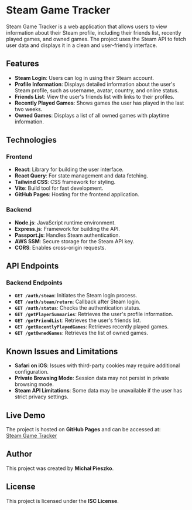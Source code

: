 # Steam Game Tracker

Steam Game Tracker is a web application that allows users to view information about their Steam profile, including their friends list, recently played games, and owned games. The project uses the Steam API to fetch user data and displays it in a clean and user-friendly interface.

## Features

- **Steam Login**: Users can log in using their Steam account.
- **Profile Information**: Displays detailed information about the user's Steam profile, such as username, avatar, country, and online status.
- **Friends List**: View the user's friends list with links to their profiles.
- **Recently Played Games**: Shows games the user has played in the last two weeks.
- **Owned Games**: Displays a list of all owned games with playtime information.

## Technologies

### Frontend

- **React**: Library for building the user interface.
- **React Query**: For state management and data fetching.
- **Tailwind CSS**: CSS framework for styling.
- **Vite**: Build tool for fast development.
- **GitHub Pages**: Hosting for the frontend application.

### Backend

- **Node.js**: JavaScript runtime environment.
- **Express.js**: Framework for building the API.
- **Passport.js**: Handles Steam authentication.
- **AWS SSM**: Secure storage for the Steam API key.
- **CORS**: Enables cross-origin requests.

## API Endpoints

### Backend Endpoints

- **`GET /auth/steam`**: Initiates the Steam login process.
- **`GET /auth/steam/return`**: Callback after Steam login.
- **`GET /auth/status`**: Checks the authentication status.
- **`GET /getPlayerSummaries`**: Retrieves the user's profile information.
- **`GET /getFriendList`**: Retrieves the user's friends list.
- **`GET /getRecentlyPlayedGames`**: Retrieves recently played games.
- **`GET /getOwnedGames`**: Retrieves the list of owned games.

## Known Issues and Limitations

- **Safari on iOS**: Issues with third-party cookies may require additional configuration.
- **Private Browsing Mode**: Session data may not persist in private browsing mode.
- **Steam API Limitations**: Some data may be unavailable if the user has strict privacy settings.

## Live Demo

The project is hosted on **GitHub Pages** and can be accessed at:  
[Steam Game Tracker](https://michalele233.github.io/Steam-Game-Tracker/)

## Author

This project was created by **Michał Pieszko**.

## License

This project is licensed under the **ISC License**.
